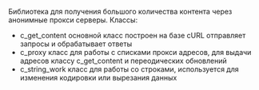 Библиотека для получения большого количества контента через анонимные прокси серверы.
Классы:
- c_get_content основной класс построен на базе cURL отправляет запросы и обрабатывает ответы
- c_proxy класс для работы с списками прокси адресов, для выдачи адресов классу c_get_content и переодических обновлений
- c_string_work класс для работы со строками, используется для изменения кодировки или вырезания данных
